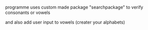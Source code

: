 programme uses custom made package "searchpackage" to verify consonants or vowels 

and also add user input to vowels (creater your alphabets)
